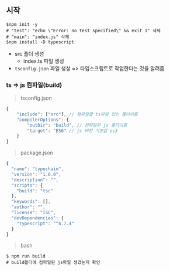 ## 시작

```shell
$npm init -y
# "test": "echo \"Error: no test specified\" && exit 1" 삭제
# "main": "index.js" 삭제
$npm install -D typescript
```

- src 폴더 생성
  - index.ts 파일 생성
- `tsconfig.json` 파일 생성 => 타입스크립트로 작업한다는 것을 알려줌

### ts => js 컴파일(build)

> tsconfig.json

```typescript
{
    "include": ["src"], // 컴파일할 ts파일 있는 폴더이름
    "compilerOptions": {
        "outDir": "build", // 컴파일된 js 폴더이름 
        "target": "ES6" // js 버전 기본값 es3
    }
}
```

> package.json

```javascript
{
  "name": "typechain",
  "version": "1.0.0",
  "description": "",
  "scripts": {
    "build": "tsc"
  },
  "keywords": [],
  "author": "",
  "license": "ISC",
  "devDependencies": {
    "typescript": "^4.7.4"
  }
}
```

> bash

```shell
$ npm run build
# build폴더에 컴파일된 js파일 생겼는지 확인
```


